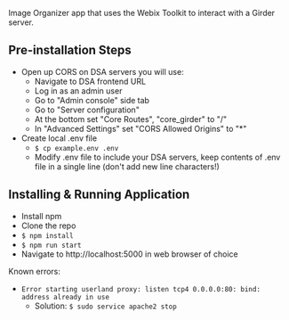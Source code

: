 Image Organizer app that uses the Webix Toolkit to interact with a Girder server.

## Pre-installation Steps
* Open up CORS on DSA servers you will use:
  * Navigate to DSA frontend URL
  * Log in as an admin user
  * Go to "Admin console" side tab
  * Go to "Server configuration"
  * At the bottom set "Core Routes", "core_girder" to "/"
  * In "Advanced Settings" set "CORS Allowed Origins" to "*"
* Create local .env file
  * ```$ cp example.env .env```
  * Modify .env file to include your DSA servers, keep contents of .env file in a single line (don't add new line characters!)

## Installing & Running Application
* Install npm
* Clone the repo
* ```$ npm install```
* ```$ npm run start```
* Navigate to http://localhost:5000 in web browser of choice

Known errors:
* ```Error starting userland proxy: listen tcp4 0.0.0.0:80: bind: address already in use```
  - Solution: ```$ sudo service apache2 stop```
